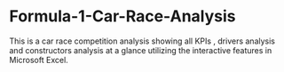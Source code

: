# Formula-1-Car-Race-Analysis
This is a car race competition analysis showing all KPIs , drivers analysis and constructors analysis at a glance utilizing the interactive features in Microsoft Excel.
